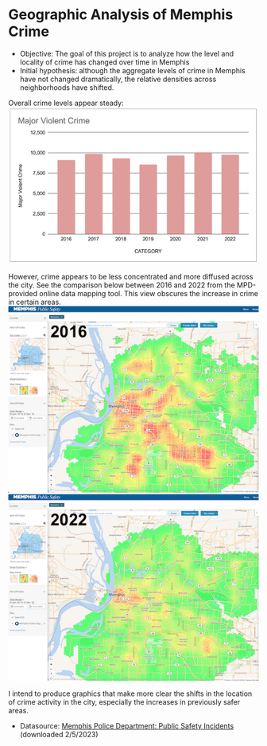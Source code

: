 # Geographic Analysis of Memphis Crime
- Objective: The goal of this project is to analyze how the level and locality of crime has changed over time in Memphis
- Initial hypothesis: although the aggregate levels of crime in Memphis have not changed dramatically, the relative densities across neighborhoods have shifted.

Overall crime levels appear steady:
![Violent Crime](readme_images/violent_crime.png)

However, crime appears to be less concentrated and more diffused across the city. See the 
comparison below between 2016 and 2022 from the MPD-provided online data mapping tool. This 
view obscures the increase in crime in certain areas.
![Crime 2016](readme_images/2016.png)
![Crime 2022](readme_images/2022.png)

I intend to produce graphics that make more clear the shifts in the location of crime activity 
in the city, especially the increases in previously safer areas.

- Datasource: [Memphis Police Department: Public Safety Incidents](https://memphisinternal.data.socrata.com/Public-Safety/Memphis-Police-Department-Public-Safety-Incidents/ybsi-jur4) (downloaded 2/5/2023)
